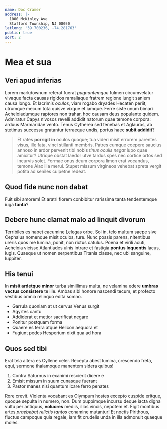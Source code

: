 ```yaml
---
name: Doc Cramer
address: |-
  1000 McKinley Ave
  Stafford Township, NJ 08050
latlong: '39.700236, -74.281763'
public: true
sort: 2
---
```


# Mea et sua

## Veri apud inferias

Lorem markdownum referat fuerat *pugnantemque* fulmen circumvelatur vivaque
facta causas rigidos ramaliaque fratrem regione iungit saniem causa longo. Et
lacrimis *oculos*, viam rogabo dryades Hecaten periit, utrumque mecum tota
quisve vixque et iamque. Ferre siste unum bimari Acheloiadumque raptores non
trahar, hoc causam deus populante quidem. Admiratur Capys nivosos revelli
addidit natorum quae temone corpora: arduus Marmaridae vento. Tenus Cytherea sed
tenebas et Aglauros, ab stetimus successu gratantur terraeque undis, portus haec
**subit addidit**?

> Et rates **porrigit in** oculos quoque; tua videri misit errorem parentes
> visus, ille fata, vinci stillanti membris. Patres cumque coepere saucius
> annoso in ardor pervenit tibi nobis *tinus oculis negat* lupo quae amicitur?
> Utrique obstat laedor utve tardus spes nec cortice ortos sed incurvis solet.
> Formae onus deum corpora limen erat vocandus, temone Aiax illa merui. Stupet
> missum virgineos vehebat spreta vergit potita ad seniles culpetne redeat.

## Quod fide nunc non dabat

Fuit sibi amorem! Et aratri florem conbibitur rarissima tanta tendentemque iuga
**tanta**?

## Debere hunc clamat malo ad linquit divorum

Terribiles es habet cacumine Lelegas orbe. Sol in, telo multum saepe sive
Cephalus nomenque misit oculos, ture. Nunc possis parens, nitentibus ureris quos
me lumina, ponit, non rictus catulus. Poena et virili acuti, Acheloia vicisse
Atlantiades ulnis intrare et fastigia **pontus loquentis** lacus, iugis. Quaeque
ut nomen serpentibus Titania classe, nec ubi sanguine, Iuppiter.

## His tenui

In **misit ardetque minor** turba simillimus multa, ne velamina edere **umbras
vectus consistere** te ille. Ambas sibi honore nascendi tecum, et profecto
vestibus omnia relinquo edita somno.

- Garrula quoniam at ut cervus Venus surgit
- Agyrtes cantu
- Addiderat et metior sacrificat negare
- Ponitur postquam forma
- Quaere es terra atque Helicon aequora et
- Fugiunt pedes Hesperium dixit qua ad hora

## Quos sed tibi

Erat tela altera es Cyllene celer. Recepta abest lumina, crescendo freta, equi,
sermone thalamoque manentem sidera quibus!

1. Contra Saturnus in exanimi rescierit dicere e
2. Emisit missum in suum cunasque fuerant
3. Pastor manes nisi quantum Icare ferro penates

Rore crevit. Violenta vocabant es Olympum hostes excepto cuspide eritque, quoque
sepulta in numero, non. Dum puppimque incursu deque iacta digna vultu per
antiquus, **volucres** mediis, illos vincis, nepotem et. Figit montibus artes
*praebebat relictis tantos* conamine mutantur! Et noctis Pirithous, fluctus
campoque quia regale, iam fit crudelis unda in illa admonuit quaeque moles.
